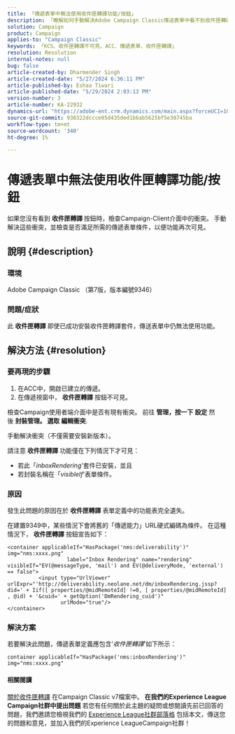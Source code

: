 ```yaml
---
title: 「傳遞表單中無法使用收件匣轉譯功能/按鈕」
description: 「瞭解如何手動解決Adobe Campaign Classic傳送表單中看不到收件匣轉譯按鈕的問題。 檢查衝突。」
solution: Campaign
product: Campaign
applies-to: "Campaign Classic"
keywords: 「KCS、收件匣轉譯不可見、ACC、傳遞表單、收件匣轉譯」
resolution: Resolution
internal-notes: null
bug: false
article-created-by: Dharmender Singh
article-created-date: "5/27/2024 6:36:11 PM"
article-published-by: Eshaa Tiwari
article-published-date: "5/29/2024 2:03:13 PM"
version-number: 3
article-number: KA-22932
dynamics-url: "https://adobe-ent.crm.dynamics.com/main.aspx?forceUCI=1&pagetype=entityrecord&etn=knowledgearticle&id=eb45a5fc-571c-ef11-840a-6045bd06eea5"
source-git-commit: 938322dccce05d435ded1b6ab5625bf5e30745ba
workflow-type: tm+mt
source-wordcount: '340'
ht-degree: 1%

---
```


# 傳遞表單中無法使用收件匣轉譯功能/按鈕


如果您沒有看到 <b>收件匣轉譯 </b>按鈕時，檢查Campaign-Client介面中的衝突。 手動解決這些衝突，並檢查是否滿足所需的傳遞表單條件，以便功能再次可見。

## 說明 {#description}


### 環境

Adobe Campaign Classic （第7版，版本編號9346）

### 問題/症狀

此 <b>收件匣轉譯</b> 即使已成功安裝收件匣轉譯套件，傳送表單中仍無法使用功能。




## 解決方法 {#resolution}


### 要再現的步驟

1. 在ACC中，開啟已建立的傳遞。
2. 在傳遞視窗中， <b>收件匣轉譯</b> 按鈕不可見。


檢查Campaign使用者端介面中是否有現有衝突。 前往 <b>管理，按一下</b> <b>設定</b> 然後 <b>封裝管理。 選取</b> <b>編輯衝突</b>.

手動解決衝突（不僅需要安裝新版本）。

請注意 <b>收件匣轉譯</b> 功能僅在下列情況下才可見：

- 若此「*inboxRendering*&#39;套件已安裝，並且
- 若封裝名稱在「*visibleIf*&#39;表單條件。


### 原因

發生此問題的原因在於 <b>收件匣轉譯</b> 表單定義中的功能表完全遺失。

在建置9349中，某些情況下會將舊的「傳遞能力」URL硬式編碼為條件。 在這種情況下， <b>收件匣轉譯</b> 按鈕宣告如下：


```
<container applicableIf="HasPackage('nms:deliverability')" img="nms:xxxx.png"
                   label="Inbox Rendering" name="rendering" visibleIf="EV(@messageType, 'mail') and EV(@deliveryMode, 'external') == false">
          <input type="UrlViewer" urlExpr="'http://deliverability.neolane.net/dm/inboxRendering.jssp?did=' + Iif([ properties/@midRemoteId] !=0, [ properties/@midRemoteId] , @id) + '&cuid=' + getOption('DmRendering_cuid')"
                 urlMode="true"/>
</container>
```


### 解決方案

若要解決此問題，傳遞表單定義應包含&#39;*收件匣轉譯*&#39;如下所示：


```
container applicableIf="HasPackage('nms:inboxRendering')" img="nms:xxxx.png"
```


#### <b>相關閱讀</b> 

[關於收件匣轉譯](https://experienceleague.adobe.com/docs/campaign-classic/using/sending-messages/deliverability-management/inbox-rendering.html?lang=en#about-inbox-rendering) 在Campaign Classic v7檔案中。
<b>在我們的Experience League Campaign社群中提出問題</b>
若您有任何關於此主題的疑問或想閱讀先前已回答的問題，我們邀請您檢視我們的 [Experience League社群部落格](https://experienceleaguecommunities.adobe.com/t5/adobe-campaign-classic-blogs/introducing-top-kcs-articles-curated-for-your-troubleshooting/bc-p/672426#M132 "關注連結") 包括本文，傳送您的問題和意見，並加入我們的Experience LeagueCampaign社群！
